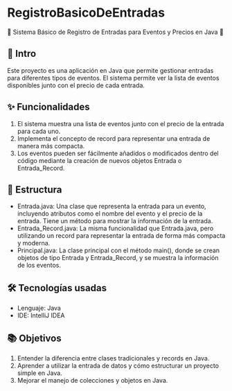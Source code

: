 # RegistroBasicoDeEntradas
🎫 Sistema Básico de Registro de Entradas para Eventos y Precios en Java 🎫

## 📌 Intro 
Este proyecto es una aplicación en Java que permite gestionar entradas para diferentes tipos de eventos. El sistema permite ver la lista de eventos disponibles junto con el precio de cada entrada. 

## ✨ Funcionalidades 
1. El sistema muestra una lista de eventos junto con el precio de la entrada para cada uno.
2. Implementa el concepto de record para representar una entrada de manera más compacta.
3. Los eventos pueden ser fácilmente añadidos o modificados dentro del código mediante la creación de nuevos objetos Entrada o Entrada_Record.
   
## 📂 Estructura 
* Entrada.java: Una clase que representa la entrada para un evento, incluyendo atributos como el nombre del evento y el precio de la entrada. Tiene un método para mostrar la información de la entrada.
* Entrada_Record.java: La misma funcionalidad que Entrada.java, pero utilizando un record para representar la entrada de forma más compacta y moderna.
* Principal.java: La clase principal con el método main(), donde se crean objetos de tipo Entrada y Entrada_Record, y se muestra la información de los eventos.

## 🛠️ Tecnologías usadas
* Lenguaje: Java
* IDE: IntelliJ IDEA

## 📚 Objetivos 
1. Entender la diferencia entre clases tradicionales y records en Java.
2.  Aprender a utilizar la entrada de datos y cómo estructurar un proyecto simple en Java.
3.  Mejorar el manejo de colecciones y objetos en Java.
